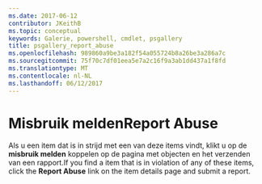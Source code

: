 ```yaml
---
ms.date: 2017-06-12
contributor: JKeithB
ms.topic: conceptual
keywords: Galerie, powershell, cmdlet, psgallery
title: psgallery_report_abuse
ms.openlocfilehash: 989860a9be3a182f54a055724b8a26be3a286a7c
ms.sourcegitcommit: 75f70c7df01eea5e7a2c16f9a3ab1dd437a1f8fd
ms.translationtype: MT
ms.contentlocale: nl-NL
ms.lasthandoff: 06/12/2017
---
```

# <a name="report-abuse"></a><span data-ttu-id="692be-103">Misbruik melden</span><span class="sxs-lookup"><span data-stu-id="692be-103">Report Abuse</span></span>

<span data-ttu-id="692be-104">Als u een item dat is in strijd met een van deze items vindt, klikt u op de **misbruik melden** koppelen op de pagina met objecten en het verzenden van een rapport.</span><span class="sxs-lookup"><span data-stu-id="692be-104">If you find a item that is in violation of any of these items, click the **Report Abuse** link on the item details page and submit a report.</span></span>

